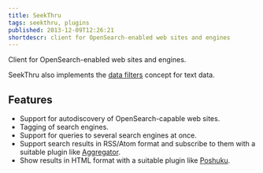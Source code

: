 ```yaml
---
title: SeekThru
tags: seekthru, plugins
published: 2013-12-09T12:26:21
shortdescr: client for OpenSearch-enabled web sites and engines
---
```


Client for OpenSearch-enabled web sites and engines.

SeekThru also implements the [data filters](/concepts-data-filters)
concept for text data.

Features
--------

- Support for autodiscovery of OpenSearch-capable web sites.
- Tagging of search engines.
- Support for queries to several search engines at once.
- Support search results in RSS/Atom format and subscribe to them with
  a suitable plugin like [Aggregator](/plugins-aggregator).
- Show results in HTML format with a suitable plugin like
  [Poshuku](/plugins-poshuku).
